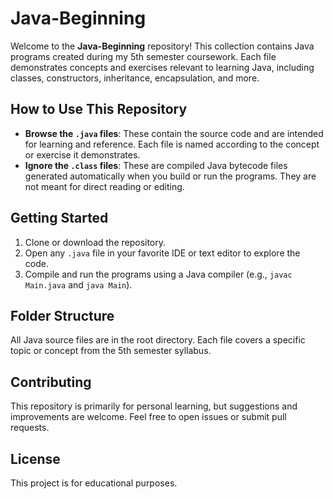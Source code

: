 # Java-Beginning

Welcome to the **Java-Beginning** repository! This collection contains Java programs created during my 5th semester coursework. Each file demonstrates concepts and exercises relevant to learning Java, including classes, constructors, inheritance, encapsulation, and more.

## How to Use This Repository

- **Browse the `.java` files**: These contain the source code and are intended for learning and reference. Each file is named according to the concept or exercise it demonstrates.
- **Ignore the `.class` files**: These are compiled Java bytecode files generated automatically when you build or run the programs. They are not meant for direct reading or editing.

## Getting Started

1. Clone or download the repository.
2. Open any `.java` file in your favorite IDE or text editor to explore the code.
3. Compile and run the programs using a Java compiler (e.g., `javac Main.java` and `java Main`).

## Folder Structure

All Java source files are in the root directory. Each file covers a specific topic or concept from the 5th semester syllabus.

## Contributing

This repository is primarily for personal learning, but suggestions and improvements are welcome. Feel free to open issues or submit pull requests.

## License

This project is for educational purposes.